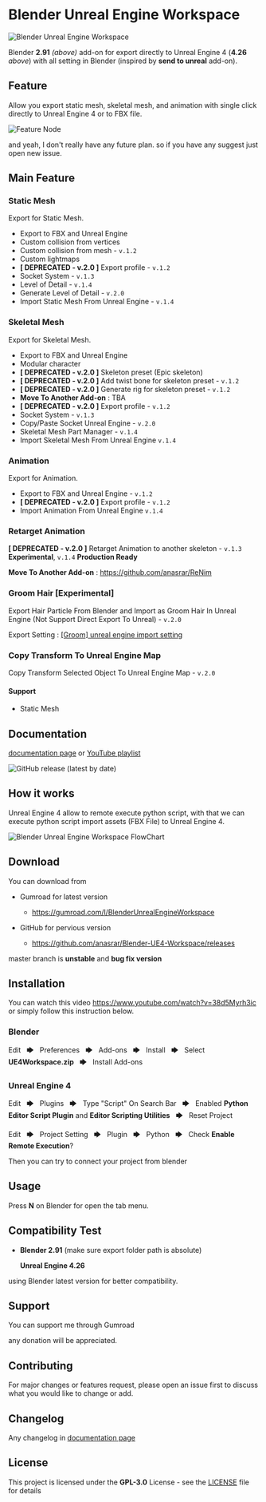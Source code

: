 # Blender Unreal Engine Workspace

![Blender Unreal Engine Workspace](https://anasrar.github.io/Blender-UE4-Workspace/img/blender-unreal-engine-4-workspace-banner.png)

Blender **2.91** *(above)* add-on for export directly to Unreal Engine 4 (**4.26** *above*) with all setting in Blender (inspired by **send to unreal** add-on).

## Feature

Allow you export static mesh, skeletal mesh, and animation with single click directly to Unreal Engine 4 or to FBX file.

![Feature Node](https://anasrar.github.io/Blender-UE4-Workspace/img/feature-node.png "Feature Node")

and yeah, I don't really have any future plan. so if you have any suggest just open new issue.

## Main Feature

### Static Mesh

Export for Static Mesh.

- Export to FBX and Unreal Engine
- Custom collision from vertices
- Custom collision from mesh - ```v.1.2```
- Custom lightmaps
- **[ DEPRECATED - v.2.0 ]** Export profile - ```v.1.2```
- Socket System - ```v.1.3```
- Level of Detail - ```v.1.4```
- Generate Level of Detail - ```v.2.0```
- Import Static Mesh From Unreal Engine - ```v.1.4```

### Skeletal Mesh

Export for Skeletal Mesh.

- Export to FBX and Unreal Engine  
- Modular character
- **[ DEPRECATED - v.2.0 ]** Skeleton preset (Epic skeleton)
- **[ DEPRECATED - v.2.0 ]** Add twist bone for skeleton preset - ```v.1.2```
- **[ DEPRECATED - v.2.0 ]** Generate rig for skeleton preset - ```v.1.2```
- **Move To Another Add-on** : TBA
- **[ DEPRECATED - v.2.0 ]** Export profile - ```v.1.2```
- Socket System - ```v.1.3```
- Copy/Paste Socket Unreal Engine - ```v.2.0```
- Skeletal Mesh Part Manager - ```v.1.4```
- Import Skeletal Mesh From Unreal Engine ```v.1.4```

### Animation

Export for Animation.

- Export to FBX and Unreal Engine - ```v.1.2```  
- **[ DEPRECATED - v.2.0 ]** Export profile - ```v.1.2```
- Import Animation From Unreal Engine ```v.1.4```

### Retarget Animation

**[ DEPRECATED - v.2.0 ]** Retarget Animation to another skeleton - ```v.1.3``` **Experimental**, ```v.1.4``` **Production Ready**

**Move To Another Add-on** : https://github.com/anasrar/ReNim

### Groom Hair [Experimental]
Export Hair Particle From Blender and Import as Groom Hair In Unreal Engine (Not Support Direct Export To Unreal) - ```v.2.0```

Export Setting : [[Groom] unreal engine import setting](https://github.com/anasrar/Blender-UE4-Workspace/issues/22)

### Copy Transform To Unreal Engine Map

Copy Transform Selected Object To Unreal Engine Map - ```v.2.0```

#### Support

- Static Mesh

## Documentation

[documentation page](https://anasrar.github.io/Blender-UE4-Workspace/) or [YouTube playlist](https://www.youtube.com/playlist?list=PLolnhUV-ZzXrXx1gJunoknuni8klsy0wH)

![GitHub release (latest by date)](https://img.shields.io/github/v/release/anasrar/Blender-UE4-Workspace?style=flat-square)

## How it works

Unreal Engine 4 allow to remote execute python script, with that we can execute python script import assets (FBX File) to Unreal Engine 4.

![Blender Unreal Engine Workspace FlowChart](https://anasrar.github.io/Blender-UE4-Workspace/img/flowchart.png "Flowchart")

## Download

You can download from

- Gumroad for latest version
  - https://gumroad.com/l/BlenderUnrealEngineWorkspace

- GitHub for pervious version
  - https://github.com/anasrar/Blender-UE4-Workspace/releases

master branch is **unstable** and **bug fix version**

## Installation

You can watch this video https://www.youtube.com/watch?v=38d5Myrh3ic or simply follow this instruction below.

### Blender

Edit &nbsp; 🡆 &nbsp; Preferences &nbsp; 🡆 &nbsp; Add-ons &nbsp; 🡆 &nbsp; Install &nbsp; 🡆 &nbsp; Select **UE4Workspace.zip** &nbsp; 🡆 &nbsp; Install Add-ons

### Unreal Engine 4

Edit &nbsp; 🡆 &nbsp; Plugins &nbsp; 🡆 &nbsp; Type "Script" On Search Bar &nbsp; 🡆 &nbsp; Enabled **Python Editor Script Plugin** and **Editor Scripting Utilities** &nbsp; 🡆 &nbsp; Reset Project

Edit &nbsp; 🡆 &nbsp; Project Setting &nbsp; 🡆 &nbsp; Plugin &nbsp; 🡆 &nbsp; Python &nbsp; 🡆 &nbsp; Check **Enable Remote Execution**?

Then you can try to connect your project from blender

## Usage

Press **N** on Blender for open the tab menu.

## Compatibility Test

* **Blender 2.91** (make sure export folder path is absolute)

    **Unreal Engine 4.26**

using Blender latest version for better compatibility.

## Support

You can support me through Gumroad

any donation will be appreciated.

## Contributing

For major changes or features request, please open an issue first to discuss what you would like to change or add.

## Changelog

Any changelog in [documentation page](https://anasrar.github.io/Blender-UE4-Workspace/changelog/) 

## License

This project is licensed under the **GPL-3.0** License - see the [LICENSE](LICENSE) file for details